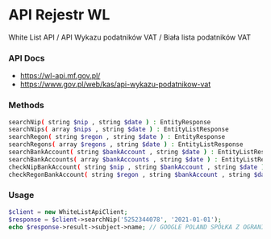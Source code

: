 # API Rejestr WL

White List API / API Wykazu podatników VAT / Biała lista podatników VAT

### API Docs
* https://wl-api.mf.gov.pl/
* https://www.gov.pl/web/kas/api-wykazu-podatnikow-vat

### Methods
```bash
searchNip( string $nip , string $date ) : EntityResponse
searchNips( array $nips , string $date ) : EntityListResponse
searchRegon( string $regon , string $date ) : EntityResponse
searchRegons( array $regons , string $date ) : EntityListResponse
searchBankAccount( string $bankAccount , string $date ) : EntityListResponse
searchBankAccounts( array $bankAccounts , string $date ) : EntityListResponse
checkNipBankAccount( string $nip , string $bankAccount , string $date ) : EntityCheckResponse
checkRegonBankAccount( string $regon , string $bankAccount , string $date ) : EntityCheckResponse
```

### Usage
```php
$client = new WhiteListApiClient;
$response = $client->searchNip('5252344078', '2021-01-01');
echo $response->result->subject->name; // GOOGLE POLAND SPÓŁKA Z OGRANICZONĄ ODPOWIEDZIALNOŚCIĄ
```